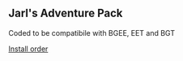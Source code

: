 ## Jarl's Adventure Pack

Coded to be compatibile with BGEE, EET and BGT

[Install order](JA%23BGT_AdvPack/Setup-JA%23BGT_AdvPack.ini)
